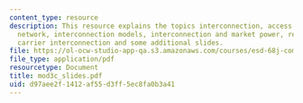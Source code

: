 ```yaml
---
content_type: resource
description: This resource explains the topics interconnection, access printing, telephone
  network, interconnection models, interconnection and market power, regulating interconnection,
  carrier interconnection and some additional slides.
file: https://ol-ocw-studio-app-qa.s3.amazonaws.com/courses/esd-68j-communications-and-information-policy-spring-2006/d97aee2f1412af55d3ff5ec8fa0b3a41_mod3c_slides.pdf
file_type: application/pdf
resourcetype: Document
title: mod3c_slides.pdf
uid: d97aee2f-1412-af55-d3ff-5ec8fa0b3a41
---
```

